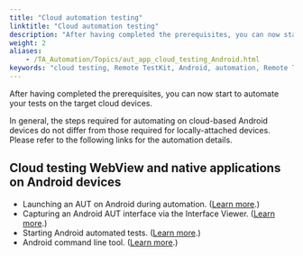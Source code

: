 ```yaml
--- 
title: "Cloud automation testing"
linktitle: "Cloud automation testing"
description: "After having completed the prerequisites, you can now start to automate your tests on the target cloud devices."
weight: 2
aliases: 
    - /TA_Automation/Topics/aut_app_cloud_testing_Android.html
keywords: "cloud testing, Remote TestKit, Android, automation, Remote TestKit, Android, automation"
---
```


After having completed the prerequisites, you can now start to automate your tests on the target cloud devices.

In general, the steps required for automating on cloud-based Android devices do not differ from those required for locally-attached devices. Please refer to the following links for the automation details.

## Cloud testing WebView and native applications on Android devices

-   Launching an AUT on Android during automation. \([Learn more](/Android/Topics/Launching_an_AUT.html).\)
-   Capturing an Android AUT interface via the Interface Viewer. \([Learn more](/Android/Topics/Capturing_Android_interface.html).\)
-   Starting Android automated tests. \([Learn more](/Android/Topics/Android_execution.html).\)
-   Android command line tool. \([Learn more](/Android/Topics/Android_command_line_tool.html).\)



